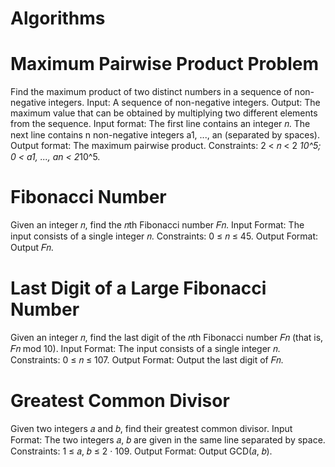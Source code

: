 # Algorithms



Maximum Pairwise Product Problem
================================
Find the maximum product of two distinct numbers in a sequence of non-negative integers.
Input: A sequence of non-negative integers.
Output: The maximum value that can be obtained by multiplying two different elements from the sequence.
Input format: The first line contains an integer 𝑛. The next line contains n non-negative integers a1, ..., an (separated by spaces).
Output format: The maximum pairwise product.
Constraints: 2 < 𝑛 < 2 *10^5; 0 < a1, ..., an < 2*10^5.



Fibonacci Number
================
Given an integer 𝑛, find the 𝑛th Fibonacci number 𝐹𝑛.
Input Format: The input consists of a single integer 𝑛.
Constraints: 0 ≤ 𝑛 ≤ 45.
Output Format: Output 𝐹𝑛.



Last Digit of a Large Fibonacci Number
======================================
Given an integer 𝑛, find the last digit of the 𝑛th Fibonacci number 𝐹𝑛 (that is, 𝐹𝑛 mod 10).
Input Format: The input consists of a single integer 𝑛.
Constraints: 0 ≤ 𝑛 ≤ 107.
Output Format: Output the last digit of 𝐹𝑛.



Greatest Common Divisor
=======================
Given two integers 𝑎 and 𝑏, find their greatest common divisor.
Input Format: The two integers 𝑎, 𝑏 are given in the same line separated by space.
Constraints: 1 ≤ 𝑎, 𝑏 ≤ 2 · 109.
Output Format: Output GCD(𝑎, 𝑏).
















